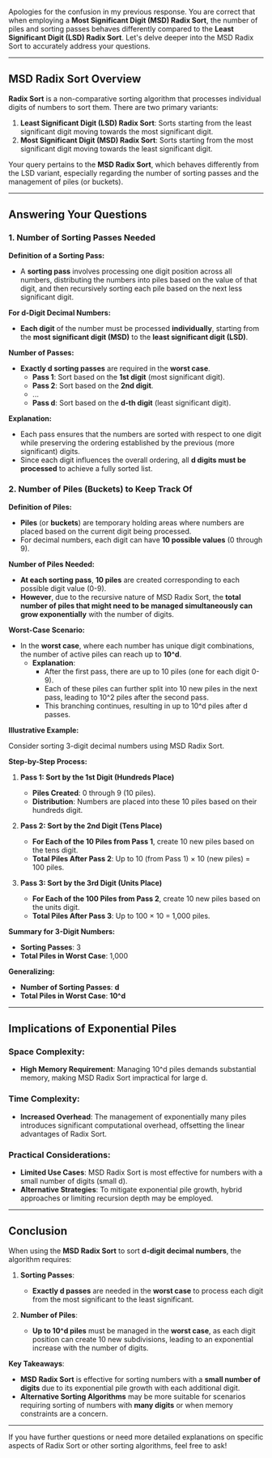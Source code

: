 Apologies for the confusion in my previous response. You are correct that when employing a **Most Significant Digit (MSD) Radix Sort**, the number of piles and sorting passes behaves differently compared to the **Least Significant Digit (LSD) Radix Sort**. Let's delve deeper into the MSD Radix Sort to accurately address your questions.

---

## **MSD Radix Sort Overview**

**Radix Sort** is a non-comparative sorting algorithm that processes individual digits of numbers to sort them. There are two primary variants:

1. **Least Significant Digit (LSD) Radix Sort**: Sorts starting from the least significant digit moving towards the most significant digit.
2. **Most Significant Digit (MSD) Radix Sort**: Sorts starting from the most significant digit moving towards the least significant digit.

Your query pertains to the **MSD Radix Sort**, which behaves differently from the LSD variant, especially regarding the number of sorting passes and the management of piles (or buckets).

---

## **Answering Your Questions**

### **1. Number of Sorting Passes Needed**

**Definition of a Sorting Pass:**
- A **sorting pass** involves processing one digit position across all numbers, distributing the numbers into piles based on the value of that digit, and then recursively sorting each pile based on the next less significant digit.

**For d-Digit Decimal Numbers:**
- **Each digit** of the number must be processed **individually**, starting from the **most significant digit (MSD)** to the **least significant digit (LSD)**.

**Number of Passes:**
- **Exactly d sorting passes** are required in the **worst case**.
  - **Pass 1**: Sort based on the **1st digit** (most significant digit).
  - **Pass 2**: Sort based on the **2nd digit**.
  - ...
  - **Pass d**: Sort based on the **d-th digit** (least significant digit).

**Explanation:**
- Each pass ensures that the numbers are sorted with respect to one digit while preserving the ordering established by the previous (more significant) digits.
- Since each digit influences the overall ordering, all **d digits must be processed** to achieve a fully sorted list.

### **2. Number of Piles (Buckets) to Keep Track Of**

**Definition of Piles:**
- **Piles** (or **buckets**) are temporary holding areas where numbers are placed based on the current digit being processed.
- For decimal numbers, each digit can have **10 possible values** (0 through 9).

**Number of Piles Needed:**
- **At each sorting pass**, **10 piles** are created corresponding to each possible digit value (0-9).
- **However**, due to the recursive nature of MSD Radix Sort, the **total number of piles that might need to be managed simultaneously can grow exponentially** with the number of digits.

**Worst-Case Scenario:**
- In the **worst case**, where each number has unique digit combinations, the number of active piles can reach up to **10^d**.
  - **Explanation**: 
    - After the first pass, there are up to 10 piles (one for each digit 0-9).
    - Each of these piles can further split into 10 new piles in the next pass, leading to 10^2 piles after the second pass.
    - This branching continues, resulting in up to 10^d piles after d passes.

**Illustrative Example:**

Consider sorting 3-digit decimal numbers using MSD Radix Sort.

**Step-by-Step Process:**

1. **Pass 1: Sort by the 1st Digit (Hundreds Place)**
   - **Piles Created**: 0 through 9 (10 piles).
   - **Distribution**: Numbers are placed into these 10 piles based on their hundreds digit.

2. **Pass 2: Sort by the 2nd Digit (Tens Place)**
   - **For Each of the 10 Piles from Pass 1**, create 10 new piles based on the tens digit.
   - **Total Piles After Pass 2**: Up to 10 (from Pass 1) × 10 (new piles) = 100 piles.

3. **Pass 3: Sort by the 3rd Digit (Units Place)**
   - **For Each of the 100 Piles from Pass 2**, create 10 new piles based on the units digit.
   - **Total Piles After Pass 3**: Up to 100 × 10 = 1,000 piles.

**Summary for 3-Digit Numbers:**
- **Sorting Passes**: 3
- **Total Piles in Worst Case**: 1,000

**Generalizing:**
- **Number of Sorting Passes**: **d**
- **Total Piles in Worst Case**: **10^d**

---

## **Implications of Exponential Piles**

### **Space Complexity:**
- **High Memory Requirement**: Managing 10^d piles demands substantial memory, making MSD Radix Sort impractical for large d.
  
### **Time Complexity:**
- **Increased Overhead**: The management of exponentially many piles introduces significant computational overhead, offsetting the linear advantages of Radix Sort.

### **Practical Considerations:**
- **Limited Use Cases**: MSD Radix Sort is most effective for numbers with a small number of digits (small d).
- **Alternative Strategies**: To mitigate exponential pile growth, hybrid approaches or limiting recursion depth may be employed.

---

## **Conclusion**

When using the **MSD Radix Sort** to sort **d-digit decimal numbers**, the algorithm requires:

1. **Sorting Passes**:
   - **Exactly d passes** are needed in the **worst case** to process each digit from the most significant to the least significant.

2. **Number of Piles**:
   - **Up to 10^d piles** must be managed in the **worst case**, as each digit position can create 10 new subdivisions, leading to an exponential increase with the number of digits.

**Key Takeaways**:

- **MSD Radix Sort** is effective for sorting numbers with a **small number of digits** due to its exponential pile growth with each additional digit.
- **Alternative Sorting Algorithms** may be more suitable for scenarios requiring sorting of numbers with **many digits** or when memory constraints are a concern.

---

If you have further questions or need more detailed explanations on specific aspects of Radix Sort or other sorting algorithms, feel free to ask!